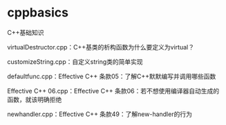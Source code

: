 # cppbasics
C++基础知识

virtualDestructor.cpp：C++基类的析构函数为什么要定义为virtual？

customizeString.cpp：自定义string类的简单实现

defaultfunc.cpp：Effective C++ 条款05：了解C++默默编写并调用哪些函数

Effective C++ 06.cpp：Effective C++ 条款06：若不想使用编译器自动生成的函数，就该明确拒绝

newhandler.cpp：Effective C++ 条款49：了解new-handler的行为
